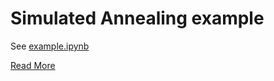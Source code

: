 # Simulated Annealing example
See [example.ipynb](example.ipynb)

[Read More](https://www.notion.so/Simulated-annealing-29d6e012c484405886af6ec349495bed)
